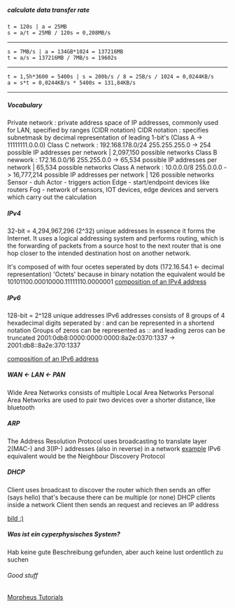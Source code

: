 ##### calculate data transfer rate
    t = 120s | a = 25MB
    s = a/t = 25MB / 120s = 0,208MB/s
---
    s = 7MB/s | a = 134GB*1024 = 137216MB
    t = a/s = 137216MB / 7MB/s = 19602s
---
    t = 1,5h*3600 = 5400s | s = 200b/s / 8 = 25B/s / 1024 = 0,0244KB/s
    a = s*t = 0,0244KB/s * 5400s = 131,84KB/s
---

##### Vocabulary
Private network	: private address space of IP addresses, commonly used for LAN, specified by ranges (CIDR notation)
CIDR notation	: specifies subnetmask by decimal representation of leading 1-bit's (Class A -> 11111111.0.0.0)
Class C network	: 192.168.178.0/24	255.255.255.0	-> 254 possible IP addresses per network		| 2,097,150 possible networks
Class B newwork	: 172.16.0.0/16		255.255.0.0		-> 65,534 possible IP addresses per network		| 65,534 possible networks
Class A network	: 10.0.0.0/8		255.0.0.0		-> 16,777,214 possible IP addresses per network	| 126 possible networks
Sensor	- duh
Actor	- triggers action
Edge	- start/endpoint devices like routers
Fog		- network of sensors, IOT devices, edge devices and servers which carry out the calculation


##### IPv4
32-bit = 4,294,967,296 (2^32) unique addresses
In essence it forms the Internet. It uses a logical addressing system and performs routing, which is the forwarding of packets
from a source host to the next router that is one hop closer to the intended destination host on another network.

It's composed of with four ocetes seperated by dots (172.16.54.1 <- decimal representation) 
'Octets' because in binary notation the equivalent would be 10101100.00010000.11111110.0000001
[composition of an IPv4 address](https://upload.wikimedia.org/wikipedia/commons/thumb/6/66/IPv4_address_structure_and_writing_systems-en.svg/799px-IPv4_address_structure_and_writing_systems-en.svg.png)

##### IPv6
128-bit = 2^128 unique addresses
IPv6 addresses consists of 8 groups of 4 hexadecimal digits seperated by : and can be represented in a shortend notation
Groups of zeros can be represented as :: and leading zeros can be truncated
2001:0db8:0000:0000:0000:8a2e:0370:1337 -> 2001:db8::8a2e:370:1337

[composition of an IPv6 address](https://upload.wikimedia.org/wikipedia/commons/thumb/5/5e/IPv6_address_terminology-en.svg/720px-IPv6_address_terminology-en.svg.png)
##### WAN <- LAN <- PAN
Wide Area Networks consists of multiple Local Area Networks
Personal Area Networks are used to pair two devices over a shorter distance, like bluetooth


##### ARP
The Address Resolution Protocol uses broadcasting to translate layer 2(MAC-) and 3(IP-) addresses (also in reverse) in a network
[example](https://i.ytimg.com/vi/y2QA2GkoFwU/maxresdefault.jpg)
IPv6 equivalent would be the Neighbour Discovery Protocol


##### DHCP
Client uses broadcast to discover the router which then sends an offer (says hello) that's because there can be multiple (or none)
DHCP clients inside a network
Client then sends an request and recieves an IP address

[bild :)](https://upload.wikimedia.org/wikipedia/commons/thumb/e/e4/DHCP_session.svg/424px-DHCP_session.svg.png)

##### Was ist ein cyperphysisches System?
Hab keine gute Beschreibung gefunden, aber auch keine lust ordentlich zu suchen

###### Good stuff
[Morpheus Tutorials](https://www.youtube.com/watch?v=QEsQkpG6I4w&list=PLNmsVeXQZj7rjW6OL4aGL-L1SzBUijh8r)